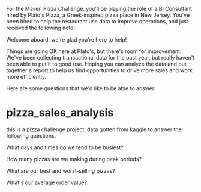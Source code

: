 For the Maven Pizza Challenge, you’ll be playing the role of a BI Consultant hired by Plato's Pizza, a Greek-inspired pizza place in New Jersey. You've been hired to help the restaurant use data to improve operations, and just received the following note:

Welcome aboard, we're glad you're here to help!

Things are going OK here at Plato's, but there's room for improvement. We've been collecting transactional data for the past year, but really haven't been able to put it to good use. Hoping you can analyze the data and put together a report to help us find opportunities to drive more sales and work more efficiently.

Here are some questions that we'd like to be able to answer:


# pizza_sales_analysis

this is a pizza challenge project, data gotten from kaggle to answer the following  questions. 

What days and times do we tend to be busiest? 

How many pizzas are we making during peak periods? 

What are our best and worst-selling pizzas? 

What's our average order value?   
